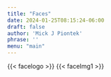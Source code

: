 ```yaml
---
title: "Faces"
date: 2024-01-25T08:15:24-06:00
draft: false
author: 'Mick J Piontek'
phrase: ''
menu: "main"
---
```

{{< facelogo >}}
{{< faceImg1 >}}
 




